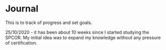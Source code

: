 # Journal

This is to track of progress and set goals.

25/10/2020 - it has been about 10 weeks since I started studying the SPCOR.  My initial idea was to expand my knowledge without any pressure of certification.
